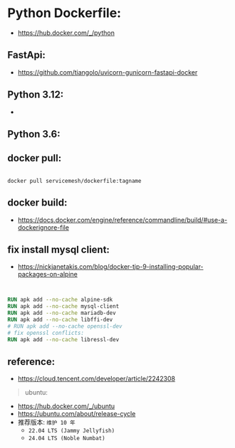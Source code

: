 # Python Dockerfile:

- https://hub.docker.com/_/python

## FastApi:

- https://github.com/tiangolo/uvicorn-gunicorn-fastapi-docker

## Python 3.12:

-

## Python 3.6:

## docker pull:

```

docker pull servicemesh/dockerfile:tagname

```

## docker build:

- https://docs.docker.com/engine/reference/commandline/build/#use-a-dockerignore-file

## fix install mysql client:

- https://nickjanetakis.com/blog/docker-tip-9-installing-popular-packages-on-alpine

```dockerfile


RUN apk add --no-cache alpine-sdk
RUN apk add --no-cache mysql-client
RUN apk add --no-cache mariadb-dev
RUN apk add --no-cache libffi-dev
# RUN apk add --no-cache openssl-dev
# fix openssl conflicts:
RUN apk add --no-cache libressl-dev


```

## reference:

- https://cloud.tencent.com/developer/article/2242308

> ubuntu:

- https://hub.docker.com/_/ubuntu
- https://ubuntu.com/about/release-cycle
- 推荐版本: `维护 10 年`
  - `22.04 LTS (Jammy Jellyfish)`
  - `24.04 LTS (Noble Numbat)`


